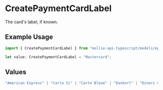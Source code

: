 # CreatePaymentCardLabel

The card's label, if known.

## Example Usage

```typescript
import { CreatePaymentCardLabel } from "mollie-api-typescript/models/operations";

let value: CreatePaymentCardLabel = "Mastercard";
```

## Values

```typescript
"American Express" | "Carta Si" | "Carte Bleue" | "Dankort" | "Diners Club" | "Discover" | "JCB" | "Laser" | "Maestro" | "Mastercard" | "Unionpay" | "Visa" | "Vpay"
```